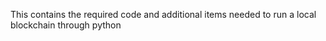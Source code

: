 This contains the required code and additional items needed to run a local blockchain through python
